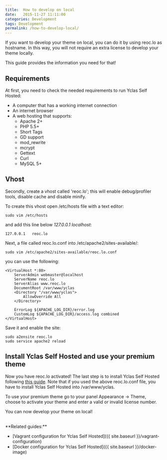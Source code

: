 ```yaml
---
title:  How to develop on local
date:   2015-11-27 11:11:00
categories: Development
tags: Development
permalink: /how-to-develop-local/
---
```

If you want to develop your theme on local, you can do it by using reoc.lo as hostname. In this way, you will not require an extra license to develop your theme locally.

This guide provides the information you need for that!

## Requirements

At first, you need to check the needed requirements to run Yclas Self Hosted:

+ A computer that has a working internet connection
+ An internet browser
+ A web hosting that supports:
  * Apache 2+
  * PHP 5.5+
  * Short Tags
  * GD support
  * mod_rewrite
  * mcrypt
  * Gettext
  * Curl
  * MySQL 5+

## Vhost

Secondly, create a vhost called 'reoc.lo'; this will enable debug/profiler tools, disable cache and disable minify.

To create this vhost open /etc/hosts file with a text editor:

    sudo vim /etc/hosts

and add this line below _127.0.0.1   localhost_:

    127.0.0.1   reoc.lo


Next, a file called reoc.lo.conf into /etc/apache2/sites-available/:

    sudo vim /etc/apache2/sites-available/reoc.lo.conf

you can use the following:

    <VirtualHost *:80>
        ServerAdmin webmaster@localhost
        ServerName reoc.lo
        ServerAlias www.reoc.lo
        DocumentRoot /var/www/yclas
        <Directory "/var/www/yclas">
            AllowOverride All
        </Directory>

        ErrorLog ${APACHE_LOG_DIR}/error.log
        CustomLog ${APACHE_LOG_DIR}/access.log combined
    </VirtualHost>


Save it and enable the site:

    sudo a2ensite reoc.lo
    sudo service apache2 reload

## Install Yclas Self Hosted and use your premium theme

Now you have reoc.lo activated! The last step is to install Yclas Self Hosted following [this guide](http://docs.yclas.com/install-self-hosted/). Note that if you used the above reoc.lo.conf file, you have to install Yclas Self Hosted into /var/www/yclas.

To use your premium theme go to your panel Appearance -> Theme, choose to activate your theme and enter a valid or invalid license number.


You can now develop your theme on local!


<br>
**Related guides:**

+ [Vagrant configuration for Yclas Self Hosted]({{ site.baseurl }}/vagrant-configuration)
+ [Docker configuration for Yclas Self Hosted]({{ site.baseurl }}/docker-image)
